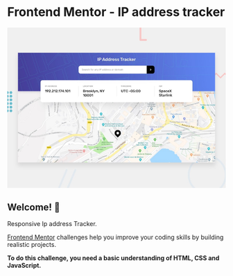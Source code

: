 # Frontend Mentor - IP address tracker

![Design preview for the IP address tracker coding challenge](./design/desktop-preview.jpg)

## Welcome! 👋

Responsive Ip address Tracker.

[Frontend Mentor](https://www.frontendmentor.io) challenges help you improve your coding skills by building realistic projects.

**To do this challenge, you need a basic understanding of HTML, CSS and JavaScript.**
